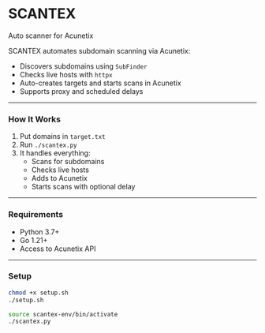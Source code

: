 # SCANTEX
Auto scanner for Acunetix

SCANTEX automates subdomain scanning via Acunetix:

- Discovers subdomains using `SubFinder`
- Checks live hosts with `httpx`
- Auto-creates targets and starts scans in Acunetix
- Supports proxy and scheduled delays

---

###  How It Works

1. Put domains in `target.txt`
2. Run `./scantex.py`
3. It handles everything:
   - Scans for subdomains
   - Checks live hosts
   - Adds to Acunetix
   - Starts scans with optional delay

---

###  Requirements

- Python 3.7+
- Go 1.21+
- Access to Acunetix API

---

###  Setup

```bash
chmod +x setup.sh
./setup.sh

source scantex-env/bin/activate
./scantex.py
